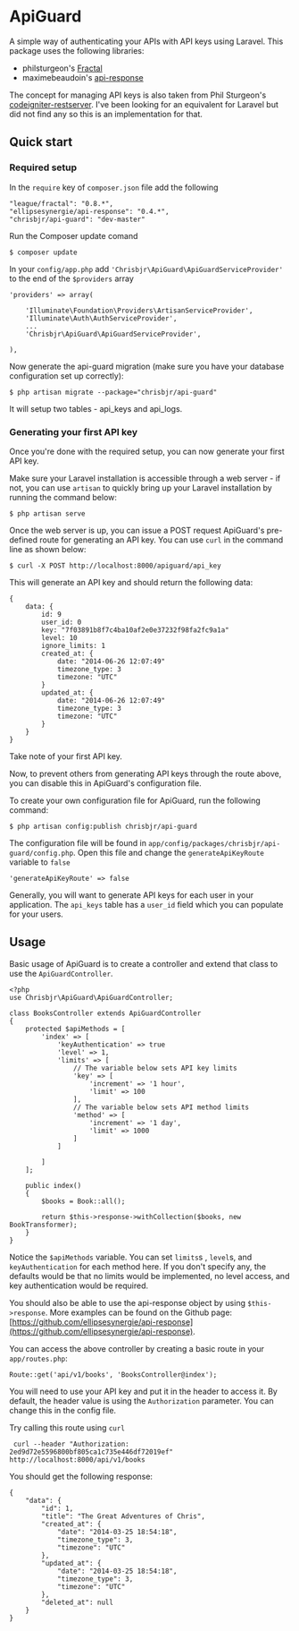 ApiGuard
========

A simple way of authenticating your APIs with API keys using Laravel. This package uses the following libraries:

- philsturgeon's [Fractal](https://github.com/thephpleague/fractal)
- maximebeaudoin's [api-response](https://github.com/ellipsesynergie/api-response)

The concept for managing API keys is also taken from Phil Sturgeon's [codeigniter-restserver](https://github.com/philsturgeon/codeigniter-restserver).
I've been looking for an equivalent for Laravel but did not find any so this is an implementation for that.

## Quick start

### Required setup

In the `require` key of `composer.json` file add the following

    "league/fractal": "0.8.*",
    "ellipsesynergie/api-response": "0.4.*",
    "chrisbjr/api-guard": "dev-master"

Run the Composer update comand

    $ composer update

In your `config/app.php` add `'Chrisbjr\ApiGuard\ApiGuardServiceProvider'` to the end of the `$providers` array

    'providers' => array(

        'Illuminate\Foundation\Providers\ArtisanServiceProvider',
        'Illuminate\Auth\AuthServiceProvider',
        ...
        'Chrisbjr\ApiGuard\ApiGuardServiceProvider',

    ),

Now generate the api-guard migration (make sure you have your database configuration set up correctly):

    $ php artisan migrate --package="chrisbjr/api-guard"

It will setup two tables - api_keys and api_logs.

### Generating your first API key

Once you're done with the required setup, you can now generate your first API key.

Make sure your Laravel installation is accessible through a web server - if not, you can use `artisan` to quickly bring up your Laravel installation by running the command below:

    $ php artisan serve

Once the web server is up, you can issue a POST request ApiGuard's pre-defined route for generating an API key. You can use `curl` in the command line as shown below:

    $ curl -X POST http://localhost:8000/apiguard/api_key

This will generate an API key and should return the following data:

    {
        data: {
            id: 9
            user_id: 0
            key: "7f03891b8f7c4ba10af2e0e37232f98fa2fc9a1a"
            level: 10
            ignore_limits: 1
            created_at: {
                date: "2014-06-26 12:07:49"
                timezone_type: 3
                timezone: "UTC"
            }
            updated_at: {
                date: "2014-06-26 12:07:49"
                timezone_type: 3
                timezone: "UTC"
            }
        }
    }

Take note of your first API key.

Now, to prevent others from generating API keys through the route above, you can disable this in ApiGuard's configuration file.

To create your own configuration file for ApiGuard, run the following command:

    $ php artisan config:publish chrisbjr/api-guard

The configuration file will be found in `app/config/packages/chrisbjr/api-guard/config.php`. Open this file and change the `generateApiKeyRoute` variable to `false`

    'generateApiKeyRoute' => false

Generally, you will want to generate API keys for each user in your application. The `api_keys` table has a `user_id` field which you can populate for your users.

## Usage

Basic usage of ApiGuard is to create a controller and extend that class to use the `ApiGuardController`.

    <?php
    use Chrisbjr\ApiGuard\ApiGuardController;

    class BooksController extends ApiGuardController
    {
        protected $apiMethods = [
            'index' => [
                'keyAuthentication' => true
                'level' => 1,
                'limits' => [
                    // The variable below sets API key limits
                    'key' => [
                        'increment' => '1 hour',
                        'limit' => 100
                    ],
                    // The variable below sets API method limits
                    'method' => [
                        'increment' => '1 day',
                        'limit' => 1000
                    ]
                ]

            ]
        ];

        public index()
        {
            $books = Book::all();

            return $this->response->withCollection($books, new BookTransformer);
        }
    }

Notice the `$apiMethods` variable. You can set `limits`s , `level`s, and `keyAuthentication` for each method here.
If you don't specify any, the defaults would be that no limits would be implemented, no level access, and key authentication would be required.

You should also be able to use the api-response object by using `$this->response`. More examples can be found on the Github page: [https://github.com/ellipsesynergie/api-response](https://github.com/ellipsesynergie/api-response).

You can access the above controller by creating a basic route in your `app/routes.php`:

    Route::get('api/v1/books', 'BooksController@index');

You will need to use your API key and put it in the header to access it. By default, the header value is using the `Authorization` parameter. You can change this in the config file.

Try calling this route using `curl`

     curl --header "Authorization: 2ed9d72e5596800bf805ca1c735e446df72019ef" http://localhost:8000/api/v1/books

You should get the following response:

    {
        "data": {
            "id": 1,
            "title": "The Great Adventures of Chris",
            "created_at": {
                "date": "2014-03-25 18:54:18",
                "timezone_type": 3,
                "timezone": "UTC"
            },
            "updated_at": {
                "date": "2014-03-25 18:54:18",
                "timezone_type": 3,
                "timezone": "UTC"
            },
            "deleted_at": null
        }
    }

